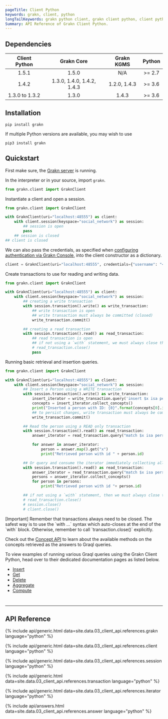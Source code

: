 ```yaml
---
pageTitle: Client Python
keywords: grakn, client, python
longTailKeywords: grakn python client, grakn client python, client python, python client
Summary: API Reference of Grakn Client Python.
---
```


## Dependencies

| Client Python  | Grakn Core                  | Grakn KGMS   | Python |
| :------------: | :-------------------------: | :----------: | :----: |
| 1.5.1          | 1.5.0                       | N/A          | >= 2.7 |
| 1.4.2          | 1.3.0, 1.4.0, 1.4.2, 1.4.3  | 1.2.0, 1.4.3 | >= 3.6 |
| 1.3.0 to 1.3.2 | 1.3.0                       | 1.4.3        | >= 3.6 |

## Installation
```
pip install grakn
```
If multiple Python versions are available, you may wish to use
```
pip3 install grakn
```

## Quickstart
First make sure, the [Grakn server](/docs/running-grakn/install-and-run#start-the-grakn-server) is running.

In the interpreter or in your source, import `grakn`.

<!-- test-example social_network_python_client_a.py -->
```python
from grakn.client import GraknClient
```

Instantiate a client and open a session.

<!-- test-example social_network_python_client_b.py -->
```python
from grakn.client import GraknClient

with GraknClient(uri="localhost:48555") as client:
    with client.session(keyspace="social_network") as session:
        ## session is open
        pass
    ## session is closed
## client is closed
```

We can also pass the credentials, as specified when [configuring authentication via Grakn Console](../06-management/02-users.md), into the client constructor as a dictionary.

<!-- test-ignore -->
```python
client = GraknClient(uri="localhost:48555", credentials={"username": "<username>", "password": "<password>"})
```

Create transactions to use for reading and writing data.

<!-- test-example social_network_python_client_c.py -->
```python
from grakn.client import GraknClient

with GraknClient(uri="localhost:48555") as client:
    with client.session(keyspace="social_network") as session:
        ## creating a write transaction
        with session.transaction().write() as write_transaction:
            ## write transaction is open
            ## write transaction must always be committed (closed)
            write_transaction.commit()

        ## creating a read transaction
        with session.transaction().read() as read_transaction:
            ## read transaction is open
            ## if not using a `with` statement, we must always close the read transaction like so
            # read_transaction.close()
            pass
```

Running basic retrieval and insertion queries.

<!-- test-example social_network_python_client_d.py -->
```python
from grakn.client import GraknClient

with GraknClient(uri="localhost:48555") as client:
    with client.session(keyspace="social_network") as session:
        ## Insert a Person using a WRITE transaction
        with session.transaction().write() as write_transaction:
            insert_iterator = write_transaction.query('insert $x isa person, has email "x@email.com";')
            concepts = insert_iterator.collect_concepts()
            print("Inserted a person with ID: {0}".format(concepts[0].id))
            ## to persist changes, write transaction must always be committed (closed)
            write_transaction.commit()

        ## Read the person using a READ only transaction
        with session.transaction().read() as read_transaction:
            answer_iterator = read_transaction.query("match $x isa person; get; limit 10;")

            for answer in answer_iterator:
                person = answer.map().get("x")
                print("Retrieved person with id " + person.id)

        ## Or query and consume the iterator immediately collecting all the results
        with session.transaction().read() as read_transaction:
            answer_iterator = read_transaction.query("match $x isa person; get; limit 10;")
            persons = answer_iterator.collect_concepts()
            for person in persons:
                print("Retrieved person with id "+ person.id)

        ## if not using a `with` statement, then we must always close the session and the read transaction
        # read_transaction.close()
        # session.close()
        # client.close()
```
<div class="note">
[Important]
Remember that transactions always need to be closed. The safest way is to use the `with ...` syntax which auto-closes at the end of the `with` block. Otherwise, remember to call `transaction.close()` explicitly.
</div>

Check out the [Concept API](../04-concept-api/00-overview.md) to learn about the available methods on the concepts retrieved as the answers to Graql queries.

To view examples of running various Graql queries using the Grakn Client Python, head over to their dedicated documentation pages as listed below.

- [Insert](../12-query/03-insert-query.md)
- [Get](../12-query/02-get-query.md)
- [Delete](../12-query/04-delete-query.md)
- [Aggregate](../12-query/06-aggregate-query.md)
- [Compute](../12-query/07-compute-query.md)

<hr style="margin-top: 40px;" />

## API Reference

{% include api/generic.html data=site.data.03_client_api.references.grakn language="python" %}

{% include api/generic.html data=site.data.03_client_api.references.client language="python" %}

{% include api/generic.html data=site.data.03_client_api.references.session language="python" %}

{% include api/generic.html data=site.data.03_client_api.references.transaction language="python" %}

{% include api/generic.html data=site.data.03_client_api.references.iterator language="python" %}

{% include api/answers.html data=site.data.03_client_api.references.answer language="python" %}

